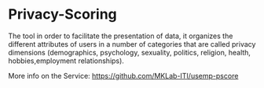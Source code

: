 # Privacy-Scoring

The tool in order to facilitate the presentation of data, it organizes the different attributes of users in a number of categories that are called privacy dimensions (demographics, psychology, sexuality, politics, religion, health, hobbies,employment relationships).

More info on the Service: https://github.com/MKLab-ITI/usemp-pscore
